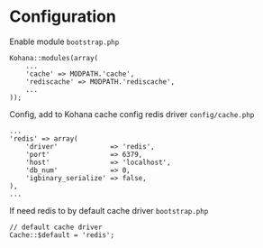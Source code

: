 # Configuration

Enable module `bootstrap.php`

    Kohana::modules(array(
        ...
        'cache' => MODPATH.'cache',
        'rediscache' => MODPATH.'rediscache',
        ...
    ));

Config, add to Kohana cache config redis driver `config/cache.php`

    ...
    'redis' => array(
        'driver'             => 'redis',
        'port'               => 6379,
        'host'               => 'localhost',
        'db_num'             => 0,
        'igbinary_serialize' => false,
    ),
    ...

If need redis to by default cache driver `bootstrap.php`

    // default cache driver
    Cache::$default = 'redis';
